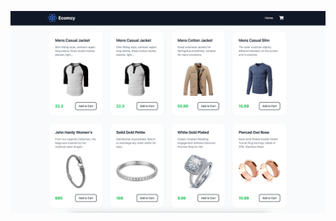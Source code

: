 
![alt text](https://github.com/hamzaalio293/ShoppingCart-Website/blob/a137622033c476d7223e0c39ccaea24676bfb43f/projectimage.png)
